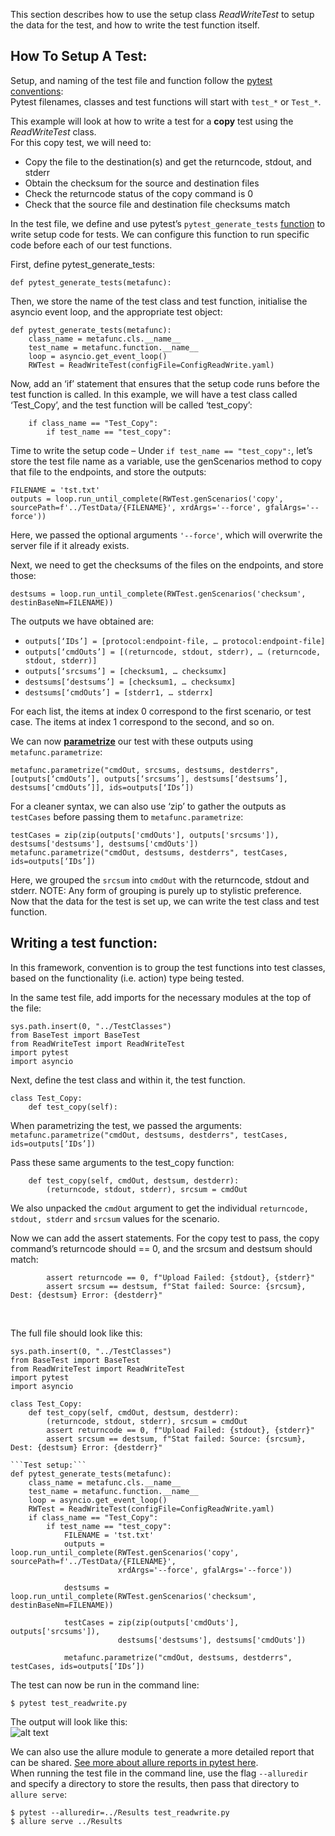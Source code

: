 This section describes how to use the setup class *ReadWriteTest* to setup the data for the test, and how to write the test function itself.

## How To Setup A Test:
Setup, and naming of the test file and function follow the [pytest conventions](https://docs.pytest.org/en/stable/explanation/goodpractices.html): \
Pytest filenames, classes and test functions will start with ```test_*``` or ```Test_*```.

This example will look at how to write a test for a **copy** test using the *ReadWriteTest* class. \
For this copy test, we will need to:
* Copy the file to the destination(s) and get the returncode, stdout, and stderr 
* Obtain the checksum for the source and destination files
* Check the returncode status of the copy command is 0
* Check that the source file and destination file checksums match
  
In the test file, we define and use pytest’s ```pytest_generate_tests``` [function](https://docs.pytest.org/en/7.1.x/reference/reference.html#pytest.hookspec.pytest_generate_tests) to write setup code for tests.  We can configure this function to run specific code before each of our test functions. 

First, define pytest_generate_tests:
~~~
def pytest_generate_tests(metafunc): 
~~~
Then, we store the name of the test class and test function, initialise the asyncio event loop, and the appropriate test object: 
~~~
def pytest_generate_tests(metafunc):
	class_name = metafunc.cls.__name__
	test_name = metafunc.function.__name__
	loop = asyncio.get_event_loop()
	RWTest = ReadWriteTest(configFile=ConfigReadWrite.yaml)
~~~

Now, add an ‘if’ statement that ensures that the setup code runs before the test function is called. In this example, we will have a test class called ‘Test_Copy’, and the test function will be called ‘test_copy’:
~~~
	if class_name == "Test_Copy":
        if test_name == "test_copy":
~~~

Time to write the setup code – Under ```if test_name == "test_copy":```, let’s store the test file name as a variable, use the genScenarios method to copy that file to the endpoints, and store the outputs:
~~~
FILENAME = 'tst.txt'
outputs = loop.run_until_complete(RWTest.genScenarios('copy', sourcePath=f'../TestData/{FILENAME}', xrdArgs='--force', gfalArgs='--force'))
~~~
Here, we passed the optional arguments ```'--force'```, which will overwrite the server file if it already exists.

Next, we need to get the checksums of the files on the endpoints, and store those:
~~~
destsums = loop.run_until_complete(RWTest.genScenarios('checksum', destinBaseNm=FILENAME))
~~~
The outputs we have obtained are:
* ```outputs[‘IDs’] = [protocol:endpoint-file, … protocol:endpoint-file]```
* ```outputs[‘cmdOuts’] = [(returncode, stdout, stderr), … (returncode, stdout, stderr)]```
* ```outputs[‘srcsums’] = [checksum1, … checksumx]```
* ```destsums[‘destsums’] = [checksum1, … checksumx]```
* ```destsums[‘cmdOuts’] = [stderr1, … stderrx]```
  
For each list, the items at index 0 correspond to the first scenario, or test case. The items at index 1 correspond to the second, and so on. 

We can now [**parametrize**](https://docs.pytest.org/en/stable/example/parametrize.html) our test with these outputs using ```metafunc.parametrize```:
~~~
metafunc.parametrize("cmdOut, srcsums, destsums, destderrs", 
[outputs[‘cmdOuts’], outputs[‘srcsums’], destsums[‘destsums’], destsums[‘cmdOuts’]], ids=outputs[‘IDs’])
~~~

For a cleaner syntax, we can also use ‘zip’ to gather the outputs as ```testCases``` before passing them to ```metafunc.parametrize```:
~~~
testCases = zip(zip(outputs['cmdOuts'], outputs['srcsums']), destsums['destsums'], destsums['cmdOuts'])
metafunc.parametrize("cmdOut, destsums, destderrs", testCases, ids=outputs[‘IDs’])
~~~
Here, we grouped the ```srcsum``` into ```cmdOut``` with the returncode, stdout and stderr. NOTE: Any form of grouping is purely up to stylistic preference. \
Now that the data for the test is set up, we can write the test class and test function.

## Writing a test function:
In this framework, convention is to group the test functions into test classes, based on the functionality (i.e. action) type being tested.

In the same test file, add imports for the necessary modules at the top of the file:
~~~
sys.path.insert(0, "../TestClasses")
from BaseTest import BaseTest
from ReadWriteTest import ReadWriteTest
import pytest
import asyncio
~~~

Next, define the test class and within it, the test function. 
~~~
class Test_Copy:
	def test_copy(self):
~~~
When parametrizing the test, we passed the arguments:
```metafunc.parametrize("cmdOut, destsums, destderrs", testCases, ids=outputs[‘IDs’])```

Pass these same arguments to the test_copy function:
~~~
	def test_copy(self, cmdOut, destsum, destderr):
        (returncode, stdout, stderr), srcsum = cmdOut
~~~
We also unpacked the ```cmdOut``` argument to get the individual ```returncode, stdout, stderr``` and ```srcsum``` values for the scenario.

Now we can add the assert statements. For the copy test to pass, the copy command’s returncode should == 0, and the srcsum and destsum should match:
~~~
		assert returncode == 0, f"Upload Failed: {stdout}, {stderr}"
        assert srcsum == destsum, f"Stat failed: Source: {srcsum}, Dest: {destsum} Error: {destderr}"
~~~

&nbsp;

The full file should look like this:
~~~
sys.path.insert(0, "../TestClasses")
from BaseTest import BaseTest
from ReadWriteTest import ReadWriteTest
import pytest
import asyncio

class Test_Copy:
	def test_copy(self, cmdOut, destsum, destderr):
        (returncode, stdout, stderr), srcsum = cmdOut
		assert returncode == 0, f"Upload Failed: {stdout}, {stderr}"
        assert srcsum == destsum, f"Stat failed: Source: {srcsum}, Dest: {destsum} Error: {destderr}"

```Test setup:```
def pytest_generate_tests(metafunc):
	class_name = metafunc.cls.__name__
	test_name = metafunc.function.__name__
	loop = asyncio.get_event_loop()
	RWTest = ReadWriteTest(configFile=ConfigReadWrite.yaml)
	if class_name == "Test_Copy":
        if test_name == "test_copy":
			FILENAME = 'tst.txt'
			outputs = loop.run_until_complete(RWTest.genScenarios('copy', sourcePath=f'../TestData/{FILENAME}', 
						xrdArgs='--force', gfalArgs='--force'))

			destsums = loop.run_until_complete(RWTest.genScenarios('checksum', destinBaseNm=FILENAME))

			testCases = zip(zip(outputs['cmdOuts'], outputs['srcsums']), 
						destsums['destsums'], destsums['cmdOuts'])

			metafunc.parametrize("cmdOut, destsums, destderrs", testCases, ids=outputs[‘IDs’])
~~~

The test can now be run in the command line:
~~~
$ pytest test_readwrite.py
~~~

The output will look like this: \
![alt text](image-1.png)

We can also use the allure module to generate a more detailed report that can be shared. [See more about allure reports in pytest here](https://allurereport.org/docs/pytest/). \
When running the test file in the command line, use the flag ```--alluredir``` and specify a directory to store the results, then pass that directory to ```allure serve```:
~~~
$ pytest --alluredir=../Results test_readwrite.py
$ allure serve ../Results
~~~
